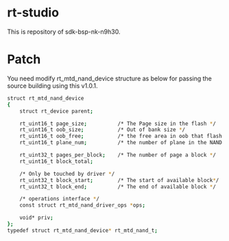 # rt-studio
This is repository of sdk-bsp-nk-n9h30.

# Patch
You need modify rt_mtd_nand_device structure as below for passing the source building using this v1.0.1.

```bash
struct rt_mtd_nand_device
{
    struct rt_device parent;

    rt_uint16_t page_size;          /* The Page size in the flash */
    rt_uint16_t oob_size;           /* Out of bank size */
    rt_uint16_t oob_free;           /* the free area in oob that flash driver not use */
    rt_uint16_t plane_num;          /* the number of plane in the NAND Flash */

    rt_uint32_t pages_per_block;    /* The number of page a block */
    rt_uint16_t block_total;

    /* Only be touched by driver */
    rt_uint32_t block_start;        /* The start of available block*/
    rt_uint32_t block_end;          /* The end of available block */

    /* operations interface */
    const struct rt_mtd_nand_driver_ops *ops;

    void* priv;
};
typedef struct rt_mtd_nand_device* rt_mtd_nand_t;
```